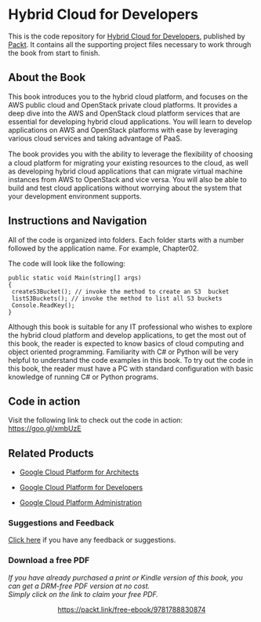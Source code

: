 # Hybrid Cloud for Developers
This is the code repository for [Hybrid Cloud for Developers](https://www.packtpub.com/virtualization-and-cloud/hybrid-cloud-developers?utm_source=github&utm_medium=repository&utm_campaign=9781788830874), published by [Packt](https://www.packtpub.com/?utm_source=github). It contains all the supporting project files necessary to work through the book from start to finish.
## About the Book
This book introduces you to the hybrid cloud platform, and focuses on the AWS public cloud and OpenStack private cloud platforms. It provides a deep dive into the AWS and OpenStack cloud platform services that are essential for developing hybrid cloud applications. You will learn to develop applications on AWS and OpenStack platforms with ease by leveraging various cloud services and taking advantage of PaaS.

The book provides you with the ability to leverage the ﬂexibility of choosing a cloud platform for migrating your existing resources to the cloud, as well as developing hybrid cloud applications that can migrate virtual machine instances from AWS to OpenStack and vice versa. You will also be able to build and test cloud applications without worrying about the system that your development environment supports.


## Instructions and Navigation
All of the code is organized into folders. Each folder starts with a number followed by the application name. For example, Chapter02.



The code will look like the following:
```
public static void Main(string[] args)
{
 createS3Bucket(); // invoke the method to create an S3  bucket
 listS3Buckets(); // invoke the method to list all S3 buckets
 Console.ReadKey();
}
```

Although this book is suitable for any IT professional who wishes to explore the hybrid
cloud platform and develop applications, to get the most out of this book, the reader is
expected to know basics of cloud computing and object oriented programming. Familiarity
with C# or Python will be very helpful to understand the code examples in this book.
To try out the code in this book, the reader must have a PC with standard configuration
with basic knowledge of running C# or Python programs.

## Code in action
Visit the following link to check out the code in action: https://goo.gl/xmbUzE

## Related Products
* [Google Cloud Platform for Architects](https://www.packtpub.com/virtualization-and-cloud/google-cloud-platform-architects?utm_source=github&utm_medium=repository&utm_campaign=9781788834308)

* [Google Cloud Platform for Developers](https://www.packtpub.com/virtualization-and-cloud/google-cloud-platform-developers?utm_source=github&utm_medium=repository&utm_campaign=9781788837675)

* [Google Cloud Platform Administration](https://www.packtpub.com/virtualization-and-cloud/google-cloud-platform-administration?utm_source=github&utm_medium=repository&utm_campaign=9781788624350)

### Suggestions and Feedback
[Click here](https://docs.google.com/forms/d/e/1FAIpQLSe5qwunkGf6PUvzPirPDtuy1Du5Rlzew23UBp2S-P3wB-GcwQ/viewform) if you have any feedback or suggestions.
### Download a free PDF

 <i>If you have already purchased a print or Kindle version of this book, you can get a DRM-free PDF version at no cost.<br>Simply click on the link to claim your free PDF.</i>
<p align="center"> <a href="https://packt.link/free-ebook/9781788830874">https://packt.link/free-ebook/9781788830874 </a> </p>